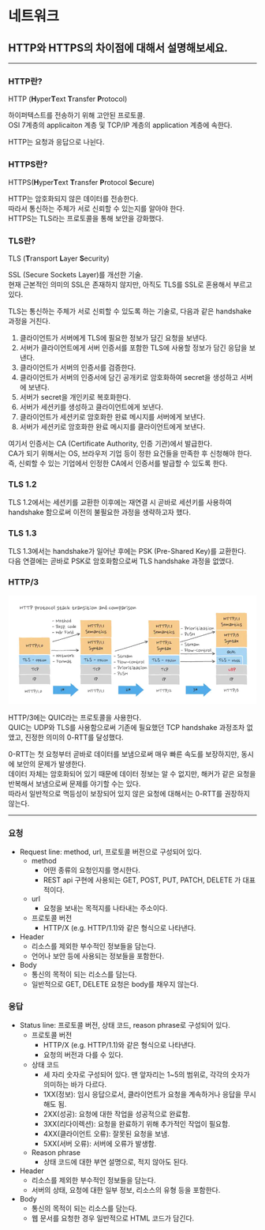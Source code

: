 # 네트워크

## HTTP와 HTTPS의 차이점에 대해서 설명해보세요.

---

### HTTP란?

HTTP (**H**yper**T**ext **T**ransfer **P**rotocol)

하이퍼텍스트를 전송하기 위해 고안된 프로토콜.  
OSI 7계층의 applicaiton 계층 및 TCP/IP 계층의 application 계층에 속한다.  

HTTP는 요청과 응답으로 나뉜다.

### HTTPS란?

HTTPS(**H**yper**T**ext **T**ransfer **P**rotocol **S**ecure)

HTTP는 암호화되지 않은 데이터를 전송한다.  
따라서 통신하는 주체가 서로 신뢰할 수 있는지를 알아야 한다.  
HTTPS는 TLS라는 프로토콜을 통해 보안을 강화했다.

### TLS란?

TLS (**T**ransport **L**ayer **S**ecurity)

SSL (Secure Sockets Layer)를 개선한 기술.  
현재 근본적인 의미의 SSL은 존재하지 않지만, 아직도 TLS를 SSL로 혼용해서 부르고 있다.  

TLS는 통신하는 주체가 서로 신뢰할 수 있도록 하는 기술로, 다음과 같은 handshake 과정을 거친다.

1. 클라이언트가 서버에게 TLS에 필요한 정보가 담긴 요청을 보낸다.
2. 서버가 클라이언트에게 서버 인증서를 포함한 TLS에 사용할 정보가 담긴 응답을 보낸다.
3. 클라이언트가 서버의 인증서를 검증한다.
4. 클라이언트가 서버의 인증서에 담긴 공개키로 암호화하여 secret을 생성하고 서버에 보낸다.
5. 서버가 secret을 개인키로 복호화한다.
6. 서버가 세션키를 생성하고 클라이언트에게 보낸다.
7. 클라이언트가 세션키로 암호화한 완료 메시지를 서버에게 보낸다.
8. 서버가 세션키로 암호화한 완료 메시지를 클라이언트에게 보낸다.

여기서 인증서는 CA (Certificate Authority, 인증 기관)에서 발급한다.  
CA가 되기 위해서는 OS, 브라우저 기업 등이 정한 요건들을 만족한 후 신청해야 한다.  
즉, 신뢰할 수 있는 기업에서 인정한 CA에서 인증서를 발급할 수 있도록 한다.

### TLS 1.2

TLS 1.2에서는 세션키를 교환한 이후에는 재연결 시 곧바로 세션키를 사용하여 handshake 함으로써 이전의 불필요한 과정을 생략하고자 했다.

### TLS 1.3

TLS 1.3에서는 handshake가 일어난 후에는 PSK (Pre-Shared Key)를 교환한다.  
다음 연결에는 곧바로 PSK로 암호화함으로써 TLS handshake 과정을 없앴다.  

### HTTP/3

![HTTP_protocol](HTTP_protocol.webp)

HTTP/3에는 QUIC라는 프로토콜을 사용한다.  
QUIC는 UDP와 TLS를 사용함으로써 기존에 필요했던 TCP handshake 과정조차 없앴고, 진정한 의미의 0-RTT를 달성했다.    

0-RTT는 첫 요청부터 곧바로 데이터를 보냄으로써 매우 빠른 속도를 보장하지만, 동시에 보안의 문제가 발생한다.  
데이터 자체는 암호화되어 있기 때문에 데이터 정보는 알 수 없지만, 해커가 같은 요청을 반복해서 보냄으로써 문제를 야기할 수는 있다.  
따라서 일반적으로 멱등성이 보장되어 있지 않은 요청에 대해서는 0-RTT를 권장하지 않는다.

---

### 요청
- Request line: method, url, 프로토콜 버전으로 구성되어 있다.
  - method
    - 어떤 종류의 요청인지를 명시한다.  
    - REST api 구현에 사용되는 GET, POST, PUT, PATCH, DELETE 가 대표적이다.
  - url
    - 요청을 보내는 목적지를 나타내는 주소이다.
  - 프로토콜 버전
    - HTTP/X (e.g. HTTP/1.1)와 같은 형식으로 나타낸다.
- Header
  - 리소스를 제외한 부수적인 정보들을 담는다.
  - 언어나 보안 등에 사용되는 정보들을 포함한다.
- Body
  - 통신의 목적이 되는 리소스를 담는다.
  - 일반적으로 GET, DELETE 요청은 body를 채우지 않는다.  

### 응답
- Status line: 프로토콜 버전, 상태 코드, reason phrase로 구성되어 있다.
  - 프로토콜 버전
    - HTTP/X (e.g. HTTP/1.1)와 같은 형식으로 나타낸다.
    - 요청의 버전과 다를 수 있다.
  - 상태 코드
    - 세 자리 숫자로 구성되어 있다. 맨 앞자리는 1~5의 범위로, 각각의 숫자가 의미하는 바가 다르다.
    - 1XX(정보): 임시 응답으로서, 클라이언트가 요청을 계속하거나 응답을 무시해도 됨.  
    - 2XX(성공): 요청에 대한 작업을 성공적으로 완료함.
    - 3XX(리다이렉션): 요청을 완료하기 위해 추가적인 작업이 필요함.
    - 4XX(클라이언트 오류): 잘못된 요청을 보냄.
    - 5XX(서버 오류): 서버에 오류가 발생함.
  - Reason phrase
    - 상태 코드에 대한 부연 설명으로, 적지 않아도 된다.
- Header
  - 리소스를 제외한 부수적인 정보들을 담는다.
  - 서버의 상태, 요청에 대한 일부 정보, 리소스의 유형 등을 포함한다.
- Body
  - 통신의 목적이 되는 리소스를 담는다.
  - 웹 문서를 요청한 경우 일반적으로 HTML 코드가 담긴다.
